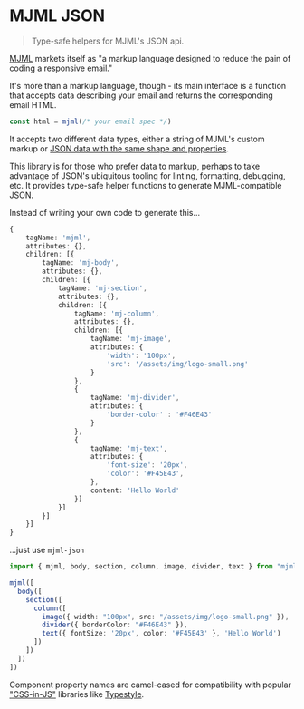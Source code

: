 # MJML JSON

> Type-safe helpers for MJML's JSON api.

[MJML](https://documentation.mjml.io/) markets itself as "a markup language
designed to reduce the pain of coding a responsive email."

It's more than a markup language, though - its main interface is a function that
accepts data describing your email and returns the corresponding email HTML.

```ts
const html = mjml(/* your email spec */)
```

It accepts two different data types, either a string of MJML's custom markup or [JSON data with the same shape and properties](https://documentation.mjml.io/#using-mjml-in-json).

This library is for those who prefer data to markup, perhaps to take advantage
of JSON's ubiquitous tooling for linting, formatting, debugging, etc.
It provides type-safe helper functions to generate MJML-compatible JSON.

Instead of writing your own code to generate this...

```ts
{
    tagName: 'mjml',
    attributes: {},
    children: [{
        tagName: 'mj-body',
        attributes: {},
        children: [{
            tagName: 'mj-section',
            attributes: {},
            children: [{
                tagName: 'mj-column',
                attributes: {},
                children: [{
                    tagName: 'mj-image',
                    attributes: {
                        'width': '100px',
                        'src': '/assets/img/logo-small.png'
                    }
                },
                {
                    tagName: 'mj-divider',
                    attributes: {
                        'border-color' : '#F46E43'
                    }
                },
                {
                    tagName: 'mj-text',
                    attributes: {
                        'font-size': '20px',
                        'color': '#F45E43',
                    },
                    content: 'Hello World'
                }]
            }]
        }]
    }]
}
```

...just use `mjml-json`

```ts
import { mjml, body, section, column, image, divider, text } from "mjml-json"

mjml([
  body([
    section([
      column([
        image({ width: "100px", src: "/assets/img/logo-small.png" }),
        divider({ borderColor: "#F46E43" }),
        text({ fontSize: '20px', color: '#F45E43' }, 'Hello World')
      ])
    ])
  ])
])
```

Component property names are camel-cased for compatibility with popular
["CSS-in-JS"](https://github.com/MicheleBertoli/css-in-js) libraries like
[Typestyle](https://github.com/typestyle/typestyle).
